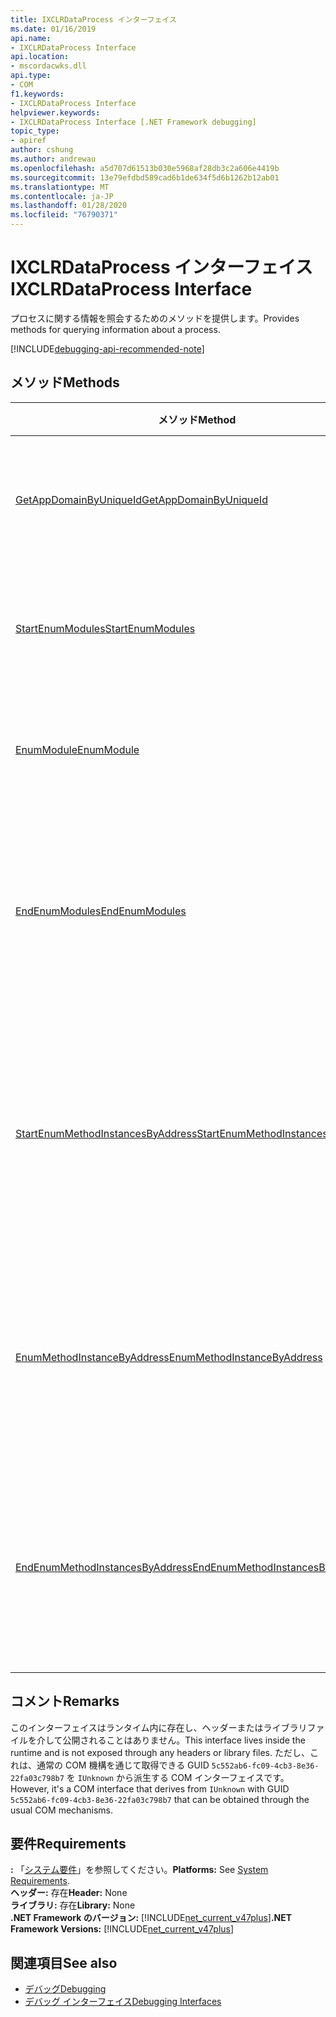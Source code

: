 ```yaml
---
title: IXCLRDataProcess インターフェイス
ms.date: 01/16/2019
api.name:
- IXCLRDataProcess Interface
api.location:
- mscordacwks.dll
api.type:
- COM
f1.keywords:
- IXCLRDataProcess Interface
helpviewer.keywords:
- IXCLRDataProcess Interface [.NET Framework debugging]
topic_type:
- apiref
author: cshung
ms.author: andrewau
ms.openlocfilehash: a5d707d61513b030e5968af28db3c2a606e4419b
ms.sourcegitcommit: 13e79efdbd589cad6b1de634f5d6b1262b12ab01
ms.translationtype: MT
ms.contentlocale: ja-JP
ms.lasthandoff: 01/28/2020
ms.locfileid: "76790371"
---
```

# <a name="ixclrdataprocess-interface"></a><span data-ttu-id="d5331-102">IXCLRDataProcess インターフェイス</span><span class="sxs-lookup"><span data-stu-id="d5331-102">IXCLRDataProcess Interface</span></span>

<span data-ttu-id="d5331-103">プロセスに関する情報を照会するためのメソッドを提供します。</span><span class="sxs-lookup"><span data-stu-id="d5331-103">Provides methods for querying information about a process.</span></span>

[!INCLUDE[debugging-api-recommended-note](../../../../includes/debugging-api-recommended-note.md)]

## <a name="methods"></a><span data-ttu-id="d5331-104">メソッド</span><span class="sxs-lookup"><span data-stu-id="d5331-104">Methods</span></span>

| <span data-ttu-id="d5331-105">メソッド</span><span class="sxs-lookup"><span data-stu-id="d5331-105">Method</span></span>                                                                                                                                               | <span data-ttu-id="d5331-106">説明</span><span class="sxs-lookup"><span data-stu-id="d5331-106">Description</span></span>                                                                                     |
| ---------------------------------------------------------------------------------------------------------------------------------------------------- | ----------------------------------------------------------------------------------------------- |
| [<span data-ttu-id="d5331-107">GetAppDomainByUniqueId</span><span class="sxs-lookup"><span data-stu-id="d5331-107">GetAppDomainByUniqueId</span></span>](ixclrdataprocess-getappdomainbyuniqueid-method.md)                       | <span data-ttu-id="d5331-108">プロセス内の一意の id によって `AppDomain` を取得します。</span><span class="sxs-lookup"><span data-stu-id="d5331-108">Gets an `AppDomain` in a process by its unique id.</span></span>                                              |
| [<span data-ttu-id="d5331-109">StartEnumModules</span><span class="sxs-lookup"><span data-stu-id="d5331-109">StartEnumModules</span></span>](ixclrdataprocess-startenummodules-method.md)                                   | <span data-ttu-id="d5331-110">プロセスのモジュールを列挙するハンドルを提供します。</span><span class="sxs-lookup"><span data-stu-id="d5331-110">Provides a handle to enumerate the modules of a process.</span></span>                                        |
| [<span data-ttu-id="d5331-111">EnumModule</span><span class="sxs-lookup"><span data-stu-id="d5331-111">EnumModule</span></span>](ixclrdataprocess-enummodule-method.md)                                               | <span data-ttu-id="d5331-112">このプロセスのモジュールを列挙します。</span><span class="sxs-lookup"><span data-stu-id="d5331-112">Enumerates the modules of this process.</span></span>                                                         |
| [<span data-ttu-id="d5331-113">EndEnumModules</span><span class="sxs-lookup"><span data-stu-id="d5331-113">EndEnumModules</span></span>](ixclrdataprocess-endenummodules-method.md)                                       | <span data-ttu-id="d5331-114">モジュールの列挙中に使用される内部反復子によって使用されるリソースを解放します。</span><span class="sxs-lookup"><span data-stu-id="d5331-114">Releases the resources used by internal iterators used during module enumeration.</span></span>               |
| [<span data-ttu-id="d5331-115">StartEnumMethodInstancesByAddress</span><span class="sxs-lookup"><span data-stu-id="d5331-115">StartEnumMethodInstancesByAddress</span></span>](ixclrdataprocess-startenummethodinstancesbyaddress-method.md) | <span data-ttu-id="d5331-116">指定されたアドレスから始まる `AppDomain` のメソッドインスタンスを列挙するハンドルを提供します。</span><span class="sxs-lookup"><span data-stu-id="d5331-116">Provides a handle to enumerate the method instances of `AppDomain` starting at a given address.</span></span> |
| [<span data-ttu-id="d5331-117">EnumMethodInstanceByAddress</span><span class="sxs-lookup"><span data-stu-id="d5331-117">EnumMethodInstanceByAddress</span></span>](ixclrdataprocess-enummethodinstancebyaddress-method.md)             | <span data-ttu-id="d5331-118">このプロセスのメソッドインスタンスを、アドレスオフセットを開始位置として列挙します。</span><span class="sxs-lookup"><span data-stu-id="d5331-118">Enumerates the method instances of this process starting at an address offset.</span></span>                  |
| [<span data-ttu-id="d5331-119">EndEnumMethodInstancesByAddress</span><span class="sxs-lookup"><span data-stu-id="d5331-119">EndEnumMethodInstancesByAddress</span></span>](ixclrdataprocess-endenummethodinstancesbyaddress-method.md)     | <span data-ttu-id="d5331-120">インスタンスの列挙中に使用される内部反復子によって使用されるリソースを解放します。</span><span class="sxs-lookup"><span data-stu-id="d5331-120">Releases the resources used by internal iterators used during instance enumeration.</span></span>             |

## <a name="remarks"></a><span data-ttu-id="d5331-121">コメント</span><span class="sxs-lookup"><span data-stu-id="d5331-121">Remarks</span></span>

<span data-ttu-id="d5331-122">このインターフェイスはランタイム内に存在し、ヘッダーまたはライブラリファイルを介して公開されることはありません。</span><span class="sxs-lookup"><span data-stu-id="d5331-122">This interface lives inside the runtime and is not exposed through any headers or library files.</span></span> <span data-ttu-id="d5331-123">ただし、これは、通常の COM 機構を通じて取得できる GUID `5c552ab6-fc09-4cb3-8e36-22fa03c798b7` を `IUnknown` から派生する COM インターフェイスです。</span><span class="sxs-lookup"><span data-stu-id="d5331-123">However, it's a COM interface that derives from `IUnknown` with GUID `5c552ab6-fc09-4cb3-8e36-22fa03c798b7` that can be obtained through the usual COM mechanisms.</span></span>

## <a name="requirements"></a><span data-ttu-id="d5331-124">要件</span><span class="sxs-lookup"><span data-stu-id="d5331-124">Requirements</span></span>

<span data-ttu-id="d5331-125">**:** 「[システム要件](../../../../docs/framework/get-started/system-requirements.md)」を参照してください。</span><span class="sxs-lookup"><span data-stu-id="d5331-125">**Platforms:** See [System Requirements](../../../../docs/framework/get-started/system-requirements.md).</span></span>   
<span data-ttu-id="d5331-126">**ヘッダー:** 存在</span><span class="sxs-lookup"><span data-stu-id="d5331-126">**Header:** None</span></span>  
<span data-ttu-id="d5331-127">**ライブラリ:** 存在</span><span class="sxs-lookup"><span data-stu-id="d5331-127">**Library:** None</span></span>  
<span data-ttu-id="d5331-128">**.NET Framework のバージョン:** [!INCLUDE[net_current_v47plus](../../../../includes/net-current-v47plus.md)]</span><span class="sxs-lookup"><span data-stu-id="d5331-128">**.NET Framework Versions:** [!INCLUDE[net_current_v47plus](../../../../includes/net-current-v47plus.md)]</span></span>  

## <a name="see-also"></a><span data-ttu-id="d5331-129">関連項目</span><span class="sxs-lookup"><span data-stu-id="d5331-129">See also</span></span>

- [<span data-ttu-id="d5331-130">デバッグ</span><span class="sxs-lookup"><span data-stu-id="d5331-130">Debugging</span></span>](index.md)
- [<span data-ttu-id="d5331-131">デバッグ インターフェイス</span><span class="sxs-lookup"><span data-stu-id="d5331-131">Debugging Interfaces</span></span>](debugging-interfaces.md)
